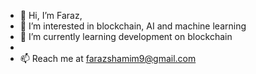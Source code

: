 - 👋 Hi, I’m Faraz,
- 👀 I’m interested in blockchain, AI and machine learning
- 🌱 I’m currently learning development on blockchain
-
- 📫 Reach me at farazshamim9@gmail.com

<!---
farazshamim9/farazshamim9 is a ✨ special ✨ repository because its `README.md` (this file) appears on your GitHub profile.
You can click the Preview link to take a look at your changes.
--->
